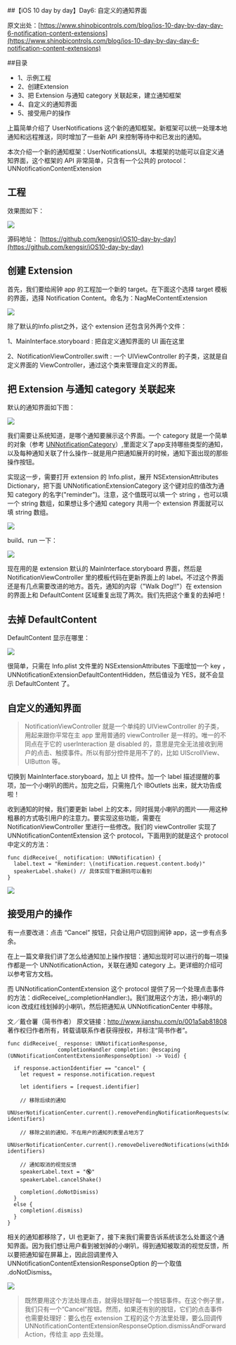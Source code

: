 ##【iOS 10 day by day】Day6: 自定义的通知界面

原文出处：[https://www.shinobicontrols.com/blog/ios-10-day-by-day-day-6-notification-content-extensions](https://www.shinobicontrols.com/blog/ios-10-day-by-day-day-6-notification-content-extensions)


##目录
- 1、示例工程
- 2、创建Extension
- 3、把 Extension 与通知 category 关联起来，建立通知框架
- 4、自定义的通知界面
- 5、接受用户的操作


上篇简单介绍了 UserNotifications 这个新的通知框架。新框架可以统一处理本地通知和远程推送，同时增加了一些新 API 来控制等待中和已发出的通知。

本次介绍一个新的通知框架：UserNotificationsUI。本框架的功能可以自定义通知界面，这个框架的 API 非常简单，只含有一个公共的 protocol：UNNotificationContentExtension 

## 工程
效果图如下：

![](http://upload-images.jianshu.io/upload_images/227290-0c09d911ff05670f.png?imageMogr2/auto-orient/strip%7CimageView2/2/w/1240)

源码地址：
[https://github.com/kengsir/iOS10-day-by-day](https://github.com/kengsir/iOS10-day-by-day)


## 创建 Extension

首先，我们要给闹钟 app 的工程加一个新的 target。在下面这个选择 target 模板的界面，选择 Notification Content。命名为：NagMeContentExtension

![](http://upload-images.jianshu.io/upload_images/227290-457495502483a4e0.png?imageMogr2/auto-orient/strip%7CimageView2/2/w/1240)

除了默认的Info.plist之外，这个 extension 还包含另外两个文件：

1、MainInterface.storyboard : 把自定义通知界面的 UI 画在这里

2、NotificationViewController.swift : 一个 UIViewController 的子类，这就是自定义界面的 ViewController，通过这个类来管理自定义的界面。

## 把 Extension 与通知 category 关联起来

默认的通知界面如下图：

![](http://ww1.sinaimg.cn/mw690/6f5f9fe7gw1fa3c2m88e2j20af0j5wes.jpg)

我们需要让系统知道，是哪个通知要展示这个界面。一个 category 就是一个简单的对象（参考 [UNNotificationCategory](https://developer.apple.com/reference/usernotifications/unnotificationcategory)）,里面定义了app支持哪些类型的通知，以及每种通知关联了什么操作--就是用户把通知展开的时候，通知下面出现的那些操作按钮。

实现这一步，需要打开 extension 的 Info.plist，展开 NSExtensionAttributes Dictionary，把下面 UNNotificationExtensionCategory 这个键对应的值改为通知 category 的名字("reminder")。注意，这个值既可以填一个 string ，也可以填一个 string 数组，如果想让多个通知 category 共用一个 extension 界面就可以填 string 数组。

![](http://upload-images.jianshu.io/upload_images/227290-9b24c7f12530f35a.png?imageMogr2/auto-orient/strip%7CimageView2/2/w/1240)

build、run 一下：

![](http://upload-images.jianshu.io/upload_images/227290-a353d8b38a265c5d.png?imageMogr2/auto-orient/strip%7CimageView2/2/w/1240)

现在用的是 extension 默认的 MainInterface.storyboard 界面，然后是 NotificationViewController 里的模板代码在更新界面上的 label。不过这个界面还是有几点需要改进的地方。首先，通知的内容（"Walk Dog!!"）在 extension 的界面上和 DefaultContent 区域重复出现了两次。我们先把这个重复的去掉吧！



## 去掉 DefaultContent

DefaultContent 显示在哪里：

![](http://upload-images.jianshu.io/upload_images/227290-92ea97efc85da478.png?imageMogr2/auto-orient/strip%7CimageView2/2/w/1240)

很简单，只需在 Info.plist 文件里的 NSExtensionAttributes 下面增加一个 key ，UNNotificationExtensionDefaultContentHidden，然后值设为 YES，就不会显示 DefaultContent 了。


## 自定义的通知界面

>NotificationViewController 就是一个单纯的 UIViewController 的子类，用起来跟你平常在主 app 里用普通的 viewController 是一样的。唯一的不同点在于它的 userInteraction 是 disabled 的，意思是完全无法接收到用户的点击、触摸事件。所以有部分控件是用不了的，比如 UIScrollView、UIButton 等。

切换到 MainInterface.storyboard，加上 UI 控件。加一个 label 描述提醒的事项，加一个小喇叭的图片。加完之后，只需拖几个 IBOutlets 出来，就大功告成啦！

收到通知的时候，我们要更新 label 上的文本，同时摇晃小喇叭的图片——用这种粗暴的方式吸引用户的注意力。要实现这些功能，需要在 NotificationViewController 里进行一些修改。我们的 viewController 实现了 UNNotificationContentExtension 这个 protocol，下面用到的就是这个 protocol 中定义的方法：



```
func didReceive(_ notification: UNNotification) {
  label.text = "Reminder: \(notification.request.content.body)"
  speakerLabel.shake() // 具体实现下载源码可以看到
}

```

![](http://upload-images.jianshu.io/upload_images/227290-c6a3ef31d3366d9c.png?imageMogr2/auto-orient/strip%7CimageView2/2/w/1240)



## 接受用户的操作
有一点要改进：点击 “Cancel” 按钮，只会让用户切回到闹钟 app，这一步有点多余。

在上一篇文章我们讲了怎么给通知加上操作按钮：通知出现时可以进行的每一项操作都是一个 UNNotificationAction，关联在通知 category 上。更详细的介绍可以参考官方文档。

而 UNNotificationContentExtension 这个 protocol 提供了另一个处理点击事件的方法：didReceive(_:completionHandler:)。我们就用这个方法，把小喇叭的 icon 改成红线划掉的小喇叭，然后把通知从 UNNotificationCenter 中移除。

文／戴仓薯（简书作者）
原文链接：http://www.jianshu.com/p/001a5ab81808
著作权归作者所有，转载请联系作者获得授权，并标注“简书作者”。


```
func didReceive(_ response: UNNotificationResponse,
                completionHandler completion: @escaping (UNNotificationContentExtensionResponseOption) -> Void) {

  if response.actionIdentifier == "cancel" {
    let request = response.notification.request

    let identifiers = [request.identifier]

    // 移除后续的通知
    UNUserNotificationCenter.current().removePendingNotificationRequests(withIdentifiers: identifiers)

    // 移除之前的通知，不在用户的通知列表里占地方了
    UNUserNotificationCenter.current().removeDeliveredNotifications(withIdentifiers: identifiers)

    // 通知取消的视觉反馈
    speakerLabel.text = "🔇" 
    speakerLabel.cancelShake()

    completion(.doNotDismiss)
  }
  else {
    completion(.dismiss)
  }
}
```

相关的通知都移除了，UI 也更新了，接下来我们需要告诉系统该怎么处置这个通知界面。因为我们想让用户看到被划掉的小喇叭，得到通知被取消的视觉反馈，所以要把通知留在屏幕上，因此回调里传入 UNNotificationContentExtensionResponseOption 的一个取值 .doNotDismiss。



![](http://upload-images.jianshu.io/upload_images/227290-8ceac0cb657dfe5d.png?imageMogr2/auto-orient/strip%7CimageView2/2/w/1240)

>既然要用这个方法处理点击，就得处理好每一个按钮事件。在这个例子里，我们只有一个“Cancel”按钮。然而，如果还有别的按钮，它们的点击事件也需要处理好：要么也在 extension 工程的这个方法里处理，要么回调传 UNNotificationContentExtensionResponseOption.dismissAndForwardAction，传给主 app 去处理。

